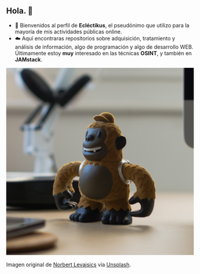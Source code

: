 ## Hola. 👋

- :monkey: Bienvenidos al perfil de **Ecléctikus**, el pseudónimo que utilizo para la mayoría de mis actividades públicas online.
- :cloud: Aquí encontraras repositorios sobre adquisición, tratamiento y análisis de información, algo de programación y algo de desarrollo WEB. Últimamente estoy **muy** interesado en las técnicas **OSINT**, y también en **JAMstack**.

![GitHub de Ecléctikus](https://github.com/Eclectikus/Eclectikus/blob/main/img/Eclectikus.png)

Imagen original de [Norbert Levajsics](https://unsplash.com/@levajsics?utm_source=unsplash&amp;utm_medium=referral&amp;utm_content=creditCopyText) vía [Unsplash](https://unsplash.com/s/photos/chimps?utm_source=unsplash&amp;utm_medium=referral&amp;utm_content=creditCopyText).

<!--
**Eclectikus/Eclectikus** is a ✨ _special_ ✨ repository because its `README.md` (this file) appears on your GitHub profile.

Here are some ideas to get you started:

- 🔭 I’m currently working on ...
- 🌱 I’m currently learning ...
- 👯 I’m looking to collaborate on ...
- 🤔 I’m looking for help with ...
- 💬 Ask me about ...
- 📫 How to reach me: ...
- 😄 Pronouns: ...
- ⚡ Fun fact: ...
-->
